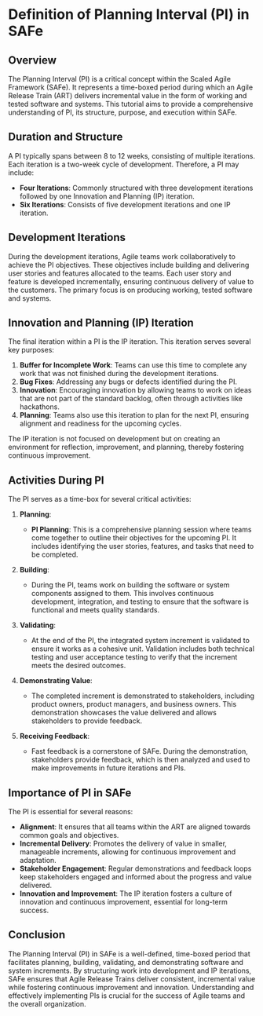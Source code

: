 # Definition of Planning Interval (PI) in SAFe

## Overview

The Planning Interval (PI) is a critical concept within the Scaled Agile Framework (SAFe). It represents a time-boxed period during which an Agile Release Train (ART) delivers incremental value in the form of working and tested software and systems. This tutorial aims to provide a comprehensive understanding of PI, its structure, purpose, and execution within SAFe.

## Duration and Structure

A PI typically spans between 8 to 12 weeks, consisting of multiple iterations. Each iteration is a two-week cycle of development. Therefore, a PI may include:

- **Four Iterations**: Commonly structured with three development iterations followed by one Innovation and Planning (IP) iteration.
- **Six Iterations**: Consists of five development iterations and one IP iteration.

## Development Iterations

During the development iterations, Agile teams work collaboratively to achieve the PI objectives. These objectives include building and delivering user stories and features allocated to the teams. Each user story and feature is developed incrementally, ensuring continuous delivery of value to the customers. The primary focus is on producing working, tested software and systems.

## Innovation and Planning (IP) Iteration

The final iteration within a PI is the IP iteration. This iteration serves several key purposes:

1. **Buffer for Incomplete Work**: Teams can use this time to complete any work that was not finished during the development iterations.
2. **Bug Fixes**: Addressing any bugs or defects identified during the PI.
3. **Innovation**: Encouraging innovation by allowing teams to work on ideas that are not part of the standard backlog, often through activities like hackathons.
4. **Planning**: Teams also use this iteration to plan for the next PI, ensuring alignment and readiness for the upcoming cycles.

The IP iteration is not focused on development but on creating an environment for reflection, improvement, and planning, thereby fostering continuous improvement.

## Activities During PI

The PI serves as a time-box for several critical activities:

1. **Planning**:
   - **PI Planning**: This is a comprehensive planning session where teams come together to outline their objectives for the upcoming PI. It includes identifying the user stories, features, and tasks that need to be completed.

2. **Building**:
   - During the PI, teams work on building the software or system components assigned to them. This involves continuous development, integration, and testing to ensure that the software is functional and meets quality standards.

3. **Validating**:
   - At the end of the PI, the integrated system increment is validated to ensure it works as a cohesive unit. Validation includes both technical testing and user acceptance testing to verify that the increment meets the desired outcomes.

4. **Demonstrating Value**:
   - The completed increment is demonstrated to stakeholders, including product owners, product managers, and business owners. This demonstration showcases the value delivered and allows stakeholders to provide feedback.

5. **Receiving Feedback**:
   - Fast feedback is a cornerstone of SAFe. During the demonstration, stakeholders provide feedback, which is then analyzed and used to make improvements in future iterations and PIs.

## Importance of PI in SAFe

The PI is essential for several reasons:

- **Alignment**: It ensures that all teams within the ART are aligned towards common goals and objectives.
- **Incremental Delivery**: Promotes the delivery of value in smaller, manageable increments, allowing for continuous improvement and adaptation.
- **Stakeholder Engagement**: Regular demonstrations and feedback loops keep stakeholders engaged and informed about the progress and value delivered.
- **Innovation and Improvement**: The IP iteration fosters a culture of innovation and continuous improvement, essential for long-term success.

## Conclusion

The Planning Interval (PI) in SAFe is a well-defined, time-boxed period that facilitates planning, building, validating, and demonstrating software and system increments. By structuring work into development and IP iterations, SAFe ensures that Agile Release Trains deliver consistent, incremental value while fostering continuous improvement and innovation. Understanding and effectively implementing PIs is crucial for the success of Agile teams and the overall organization.
